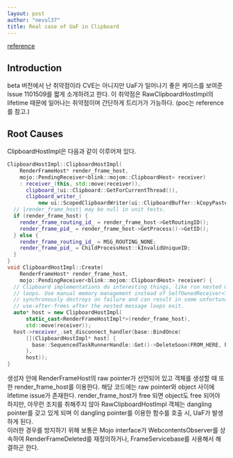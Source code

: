 ```yaml
---
layout: post
author: "nevul37"
title: Real case of UaF in Clipboard 
---
```

[reference](https://bugs.chromium.org/p/chromium/issues/detail?id=1101509)  


Introduction
---
beta 버전에서 난 취약점이라 CVE는 아니지만 UaF가 일어나기 좋은 케이스를 보여준 Issue 1101509를 짧게 소개하려고 한다.
이 취약점은 RawClipboardHostImpl의 lifetime 때문에 일어나는 취약점이며 간단하게 트리거가 가능하다. (poc는 reference를 참고.)
  
Root Causes
---
ClipboardHostImpl은 다음과 같이 이루어져 있다.
```c++
ClipboardHostImpl::ClipboardHostImpl(
    RenderFrameHost* render_frame_host,
    mojo::PendingReceiver<blink::mojom::ClipboardHost> receiver)
    : receiver_(this, std::move(receiver)),
      clipboard_(ui::Clipboard::GetForCurrentThread()),
      clipboard_writer_(
          new ui::ScopedClipboardWriter(ui::ClipboardBuffer::kCopyPaste)) {
  // |render_frame_host| may be null in unit tests.
  if (render_frame_host) {
    render_frame_routing_id_ = render_frame_host->GetRoutingID();
    render_frame_pid_ = render_frame_host->GetProcess()->GetID();
  } else {
    render_frame_routing_id_ = MSG_ROUTING_NONE;
    render_frame_pid_ = ChildProcessHost::kInvalidUniqueID;
  }
}
void ClipboardHostImpl::Create(
    RenderFrameHost* render_frame_host,
    mojo::PendingReceiver<blink::mojom::ClipboardHost> receiver) {
  // Clipboard implementations do interesting things, like run nested message
  // loops. Use manual memory management instead of SelfOwnedReceiver<T> which
  // synchronously destroys on failure and can result in some unfortunate
  // use-after-frees after the nested message loops exit.
  auto* host = new ClipboardHostImpl(
      static_cast<RenderFrameHostImpl*>(render_frame_host),
      std::move(receiver));
  host->receiver_.set_disconnect_handler(base::BindOnce(
      [](ClipboardHostImpl* host) {
        base::SequencedTaskRunnerHandle::Get()->DeleteSoon(FROM_HERE, host);
      },
      host));
}
```
생성자 안에 RenderFrameHost의 raw pointer가 선언되어 있고 객체를 생성할 때 또한 render_frame_host를 이용한다. 해당 코드에는 raw pointer와 object 사이에 lifetime issue가 존재한다. render_frame_host가 free 되면 object도 free 되어야 하지만, 아무런 조치를 취해주지 않아 RawClipboardHostImpl 객체는 dangling pointer를 갖고 있게 되며 이 dangling pointer를 이용한 함수를 호출 시, UaF가 발생하게 된다.  
이러한 경우를 방지하기 위해 보통은 Mojo interface가 WebcontentsObserver를 상속하여 RenderFrameDeleted를 재정의하거나, FrameServicebase를 사용해서 해결하곤 한다.

